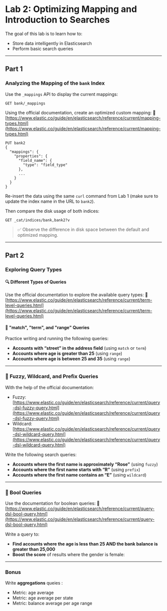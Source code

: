 # Lab 2: Optimizing Mapping and Introduction to Searches

The goal of this lab is to learn how to:

* Store data intelligently in Elasticsearch
* Perform basic search queries

---

## Part 1

### Analyzing the Mapping of the `bank` Index

Use the `_mappings` API to display the current mappings:

```http
GET bank/_mappings
```

Using the official documentation, create an optimized custom mapping:
🔗 [https://www.elastic.co/guide/en/elasticsearch/reference/current/mapping-types.html](https://www.elastic.co/guide/en/elasticsearch/reference/current/mapping-types.html)

```http
PUT bank2
{
  "mappings": {
    "properties": {
      "field_name": {
        "type": "field_type"
      },
      ...
    }
  }
}
```

Re-insert the data using the same `curl` command from Lab 1 (make sure to update the index name in the URL to `bank2`).

Then compare the disk usage of both indices:

```http
GET _cat/indices/bank,bank2?v
```

> ✅ Observe the difference in disk space between the default and optimized mapping.

---

## Part 2

### Exploring Query Types

#### 🔍 Different Types of Queries

Use the official documentation to explore the available query types:
🔗 [https://www.elastic.co/guide/en/elasticsearch/reference/current/term-level-queries.html](https://www.elastic.co/guide/en/elasticsearch/reference/current/term-level-queries.html)

#### 🔎 "match", "term", and "range" Queries

Practice writing and running the following queries:

* **Accounts with “street” in the address field** (using `match` or `term`)
* **Accounts where age is greater than 25** (using `range`)
* **Accounts where age is between 25 and 35** (using `range`)

---

### 🔡 Fuzzy, Wildcard, and Prefix Queries

With the help of the official documentation:

* Fuzzy: [https://www.elastic.co/guide/en/elasticsearch/reference/current/query-dsl-fuzzy-query.html](https://www.elastic.co/guide/en/elasticsearch/reference/current/query-dsl-fuzzy-query.html)
* Wildcard: [https://www.elastic.co/guide/en/elasticsearch/reference/current/query-dsl-wildcard-query.html](https://www.elastic.co/guide/en/elasticsearch/reference/current/query-dsl-wildcard-query.html)

Write the following search queries:

* **Accounts where the first name is approximately “Rose”** (using `fuzzy`)
* **Accounts where the first name starts with “R”** (using `prefix`)
* **Accounts where the first name contains an “E”** (using `wildcard`)

---

### 🔀 Bool Queries

Use the documentation for boolean queries:
🔗 [https://www.elastic.co/guide/en/elasticsearch/reference/current/query-dsl-bool-query.html](https://www.elastic.co/guide/en/elasticsearch/reference/current/query-dsl-bool-query.html)

Write a query to:

* **Find accounts where the age is less than 25 AND the bank balance is greater than 25,000**
* **Boost the score** of results where the gender is female:

---

### Bonus

Write **aggregations** queies :

* Metric: age average
* Metric: age average per state
* Metric: balance average per age range

